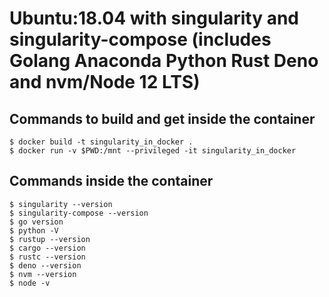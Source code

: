 # Ubuntu:18.04 with singularity and singularity-compose (includes Golang Anaconda Python Rust Deno and nvm/Node 12 LTS) 

## Commands to build and get inside the container 

```
$ docker build -t singularity_in_docker .
$ docker run -v $PWD:/mnt --privileged -it singularity_in_docker
```

## Commands inside the container

```
$ singularity --version
$ singularity-compose --version
$ go version
$ python -V
$ rustup --version
$ cargo --version 
$ rustc --version
$ deno --version
$ nvm --version
$ node -v
```


